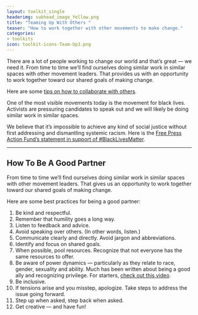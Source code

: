 ```yaml
---
layout: toolkit_single
headerimg: subhead_image_Yellow.png
title: "Teaming Up With Others "
teaser: "How to work together with other movements to make change."
categories:
- toolkits
icon: toolkit-icons-Team-Up3.png
---
```

There are a lot of people working to change our world and that’s great — we need it. From time to time we’ll find ourselves doing similar work in similar spaces with other movement leaders. That provides us with an opportunity to work together toward our shared goals of making change.

Here are some <a href="#collaborate">tips on how to collaborate with others</a>.

One of the most visible movements today is the movement for black lives. Activists are pressuring candidates to speak out and we will likely be doing similar work in similar spaces.

We believe that it’s impossible to achieve any kind of social justice without first addressing and dismantling systemic racism. Here is the [Free Press Action Fund’s statement in support of #BlackLivesMatter](http://internet2016/blog/we-stand-blacklivesmatter/). 

***

## <a name="collaborate">How To Be A Good Partner</a>

From time to time we’ll find ourselves doing similar work in similar spaces with other movement leaders. That gives us an opportunity to work together toward our shared goals of making change.

Here are some best practices for being a good partner:

 1. Be kind and respectful.
 1. Remember that humility goes a long way.
 1. Listen to feedback and advice.
 1. Avoid speaking over others. (In other words, listen.)
 1. Communicate clearly and directly. Avoid jargon and abbreviations.
 1. Identify and focus on shared goals.
 1. When possible, pool resources. Recognize that not everyone has the same resources to offer.
 1. Be aware of power dynamics — particularly as they relate to race, gender, sexuality and ability. Much has been written about being a good ally and recognizing privilege. For starters, [check out this video](https://www.youtube.com/watch?v=_dg86g-QlM0).
 1. Be inclusive.
 1. If tensions arise and you misstep, apologize. Take steps to address the issue going forward.
 1. Step up when asked, step back when asked.
 1. Get creative — and have fun!
